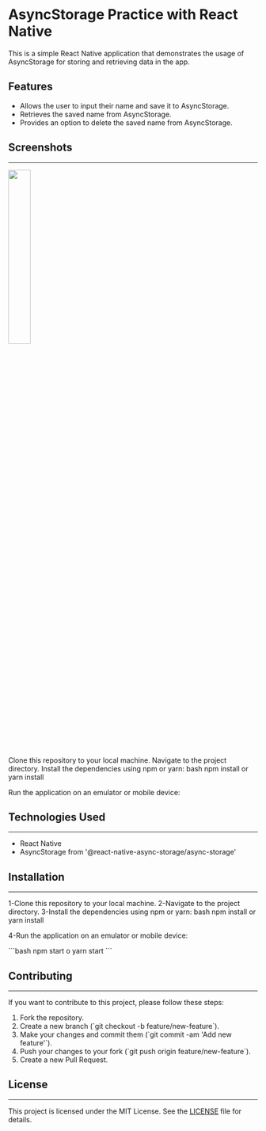 # AsyncStorage Practice with React Native

This is a simple React Native application that demonstrates the usage of AsyncStorage for storing and retrieving data in the app.

## Features

- Allows the user to input their name and save it to AsyncStorage.
- Retrieves the saved name from AsyncStorage.
- Provides an option to delete the saved name from AsyncStorage.


## Screenshots
--------------------
<img src="https://github.com/JoseCrespo00001/asyncStorageReactNative/assets/123144789/e44b9f3a-2c32-4c3b-8974-a9e96cbe8d9d" width="30%" height="30%">



Clone this repository to your local machine.
Navigate to the project directory.
Install the dependencies using npm or yarn:
bash npm install or yarn install

Run the application on an emulator or mobile device:


## Technologies Used
--------------------

- React Native
- AsyncStorage from '@react-native-async-storage/async-storage'

## Installation
--------------------

1-Clone this repository to your local machine.
2-Navigate to the project directory.
3-Install the dependencies using npm or yarn:
   bash npm install or yarn install

4-Run the application on an emulator or mobile device:

\`\`\`bash
npm start
 o
yarn start
\`\`\`


## Contributing
--------------------

If you want to contribute to this project, please follow these steps:

1. Fork the repository.
2. Create a new branch (\`git checkout -b feature/new-feature\`).
3. Make your changes and commit them (\`git commit -am 'Add new feature'\`).
4. Push your changes to your fork (\`git push origin feature/new-feature\`).
5. Create a new Pull Request.

## License
--------------------

This project is licensed under the MIT License. See the [LICENSE](LICENSE) file for details.
